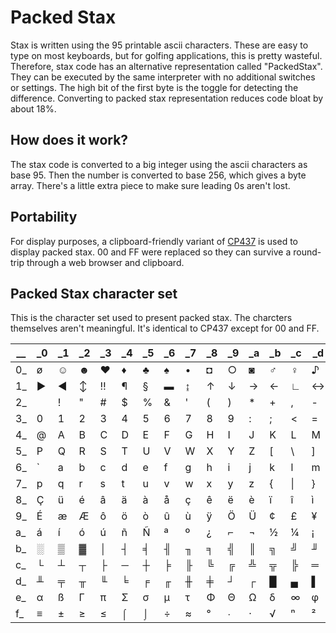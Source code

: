 # Packed Stax
Stax is written using the 95 printable ascii characters.  These are easy to type on most keyboards, but for golfing applications, this is pretty wasteful.  Therefore, stax code has an alternative representation called "PackedStax".  They can be executed by the same interpreter with no additional switches or settings.  The high bit of the first byte is the toggle for detecting the difference.  Converting to packed stax representation reduces code bloat by about 18%.

## How does it work?
The stax code is converted to a big integer using the ascii characters as base 95.  Then the number is converted to base 256, which gives a byte array.  There's a little extra piece to make sure leading 0s aren't lost.  

## Portability
For display purposes, a clipboard-friendly variant of [CP437](https://en.wikipedia.org/wiki/Code_page_437#Character_set) is used to display packed stax.  00 and FF were replaced so they can survive a round-trip through a web browser and clipboard.

## Packed Stax character set
This is the character set used to present packed stax.  The charcters themselves aren't meaningful.  It's identical to CP437 except for 00 and FF.

\_\_|\_0|\_1|\_2|\_3|\_4|\_5|\_6|\_7|\_8|\_9|\_a|\_b|\_c|\_d|\_e|\_f
---|---|---|---|---|---|---|---|---|---|---|---|---|---|---|---|---
0\_|ø|☺|☻|♥|♦|♣|♠|•|◘|○|◙|♂|♀|♪|♫|☼
1\_|►|◄|↕|‼|¶|§|▬|↨|↑|↓|→|←|∟|↔|▲|▼
2\_| |!|"|#|$|%|&|'|(|)|\*|+|,|-|.|/
3\_|0|1|2|3|4|5|6|7|8|9|:|;|<|=|>|?
4\_|@|A|B|C|D|E|F|G|H|I|J|K|L|M|N|O
5\_|P|Q|R|S|T|U|V|W|X|Y|Z|\[| \\ |]|^|_
6\_|\`|a|b|c|d|e|f|g|h|i|j|k|l|m|n|o
7\_|p|q|r|s|t|u|v|w|x|y|z|{|\||}|~|⌂
8\_|Ç|ü|é|â|ä|à|å|ç|ê|ë|è|ï|î|ì|Ä|Å
9\_|É|æ|Æ|ô|ö|ò|û|ù|ÿ|Ö|Ü|¢|£|¥|₧|ƒ
a\_|á|í|ó|ú|ñ|Ñ|ª|º|¿|⌐|¬|½|¼|¡|«|»
b\_|░|▒|▓|│|┤|╡|╢|╖|╕|╣|║|╗|╝|╜|╛|┐
c\_|└|┴|┬|├|─|┼|╞|╟|╚|╔|╩|╦|╠|═|╬|╧
d\_|╨|╤|╥|╙|╘|╒|╓|╫|╪|┘|┌|█|▄|▌|▐|▀
e\_|α|ß|Γ|π|Σ|σ|µ|τ|Φ|Θ|Ω|δ|∞|φ|ε|∩
f\_|≡|±|≥|≤|⌠|⌡|÷|≈|°|∙|·|√|ⁿ|²|■|Δ
